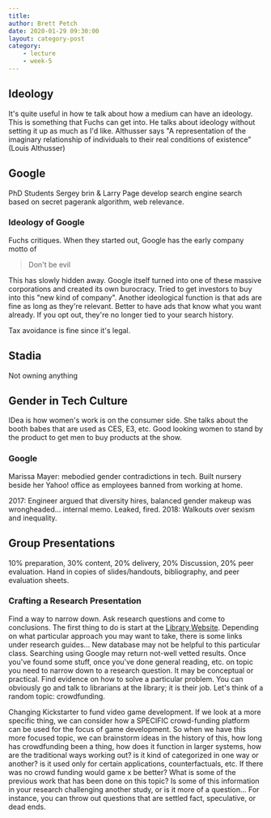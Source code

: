 ```yaml
---
title: 
author: Brett Petch
date: 2020-01-29 09:30:00
layout: category-post
category: 
    - lecture
    - week-5
---
```


## Ideology
It's quite useful in how te talk about how a medium can have an ideology. This is something that Fuchs can get into. He talks about ideology without setting it up as much as I'd like. Althusser says "A representation of the imaginary relationship of individuals to their real conditions of existence" (Louis Althusser)

## Google
PhD Students Sergey brin & Larry Page develop search engine
search based on secret pagerank algorithm, web relevance.

### Ideology of Google
Fuchs critiques. When they started out, Google has the early company motto of
> Don't be evil

This has slowly hidden away. Google itself turned into one of these massive corporations and created its own burocracy. Tried to get investors to buy into this "new kind of company". Another ideological function is that ads are fine as long as they're relevant. Better to have ads that know what you want already. If you opt out, they're no longer tied to your search history.

Tax avoidance is fine since it's legal.

## Stadia
Not owning anything

## Gender in Tech Culture
IDea is how women's work is on the consumer side. She talks about the booth babes that are used as CES, E3, etc. Good looking women to stand by the product to get men to buy products at the show. 

### Google
Marissa Mayer: mebodied gender contradictions in tech. Built nursery beside her Yahoo! office as employees banned from working at home.

2017: Engineer argued that diversity hires, balanced gender makeup was wrongheaded... internal memo. Leaked, fired.
2018: Walkouts over sexism and inequality.

## Group Presentations
10% preparation, 30% content, 20% delivery, 20% Discussion, 20% peer evaluation.
Hand in copies of slides/handouts, bibliography, and peer evaluation sheets.

### Crafting a Research Presentation
Find a way to narrow down. Ask research questions and come to conclusions. The first thing to do is start at the [Library Website](https://lib.uwo.ca/). Depending on what particular approach you may want to take, there is some links under research guides... New database may not be helpful to this particular class. Searching using Google may return not-well vetted results. Once you've found some stuff, once you've done general reading, etc. on topic you need to narrow down to a research question. It may be conceptual or practical. Find evidence on how to solve a particular problem. You can obviously go and talk to librarians at the library; it is their job. Let's think of a random topic: crowdfunding. 

Changing Kickstarter to fund video game development. If we look at a more specific thing, we can consider how a SPECIFIC crowd-funding platform can be used for the focus of game development. So when we have this more focused topic, we can brainstorm ideas in the history of this, how long has crowdfunding been a thing, how does it function in larger systems, how are the traditional ways working out? is it kind of categorized in one way or another? is it used only for certain applications, counterfactuals, etc. If there was no crowd funding would game x be better? What is some of the previous work that has been done on this topic? Is some of this information in your research challenging another study, or is it more of a question... For instance, you can throw out questions that are settled fact, speculative, or dead ends.

